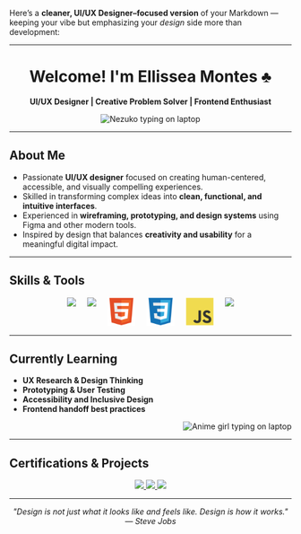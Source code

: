 Here’s a **cleaner, UI/UX Designer–focused version** of your Markdown — keeping your vibe but emphasizing your *design* side more than development:

---

<div align="center">
  <h1>Welcome! I'm Ellissea Montes ♣</h1>
  <p><strong>UI/UX Designer | Creative Problem Solver | Frontend Enthusiast</strong></p>
</div>

<div align="center">
  <img alt="Nezuko typing on laptop" width="400" src="https://media.tenor.com/Y8lzDCp1QSYAAAAC/nezuko.gif" />
</div>

---

## About Me

* Passionate **UI/UX designer** focused on creating human-centered, accessible, and visually compelling experiences.
* Skilled in transforming complex ideas into **clean, functional, and intuitive interfaces**.
* Experienced in **wireframing, prototyping, and design systems** using Figma and other modern tools.
* Inspired by design that balances **creativity and usability** for a meaningful digital impact.

---

## Skills & Tools

<p align="center" style="display:flex; flex-wrap:wrap; justify-content:center; gap:20px; max-width:700px; margin:auto;">
  <a href="https://www.figma.com/" title="Figma">
    <img src="https://www.vectorlogo.zone/logos/figma/figma-icon.svg" width="50"/>
  </a>
  <a href="https://www.adobe.com/products/xd.html" title="Adobe XD">
    <img src="https://cdn.worldvectorlogo.com/logos/adobe-xd-1.svg" width="50"/>
  </a>
  <a href="https://developer.mozilla.org/en-US/docs/Web/HTML" title="HTML5">
    <img src="https://raw.githubusercontent.com/devicons/devicon/master/icons/html5/html5-original.svg" width="50"/>
  </a>
  <a href="https://developer.mozilla.org/en-US/docs/Web/CSS" title="CSS3">
    <img src="https://raw.githubusercontent.com/devicons/devicon/master/icons/css3/css3-original.svg" width="50"/>
  </a>
  <a href="https://www.javascript.com/" title="JavaScript (basic)">
    <img src="https://raw.githubusercontent.com/devicons/devicon/master/icons/javascript/javascript-original.svg" width="50"/>
  </a>
  <a href="https://git-scm.com/" title="Git">
    <img src="https://www.vectorlogo.zone/logos/git-scm/git-scm-icon.svg" width="50"/>
  </a>
</p>

---

## Currently Learning

* **UX Research & Design Thinking**
* **Prototyping & User Testing**
* **Accessibility and Inclusive Design**
* **Frontend handoff best practices**

<div align="right">
  <img alt="Anime girl typing on laptop" width="400" src="https://tenor.com/view/anime-typing-laptop-gif-4469344.gif" />
</div>

---

## Certifications & Projects

<p align="center">
  <a href="https://www.linkedin.com/in/aleiya7/" title="Connect on LinkedIn">
    <img src="https://img.icons8.com/color/48/000000/linkedin.png" />
  </a>
  <a href="https://www.udemy.com/user/ellissea-pasillos-montes-2/" title="View my Udemy certifications">
    <img src="https://img.icons8.com/color/48/000000/udemy.png" />
  </a>
  <a href="https://www.figma.com/@ellisseamontes" title="View my Figma projects">
    <img src="https://www.vectorlogo.zone/logos/figma/figma-icon.svg" width="48"/>
  </a>
</p>

---

<div align="center">
  <em>"Design is not just what it looks like and feels like. Design is how it works." — Steve Jobs</em>
</div>
